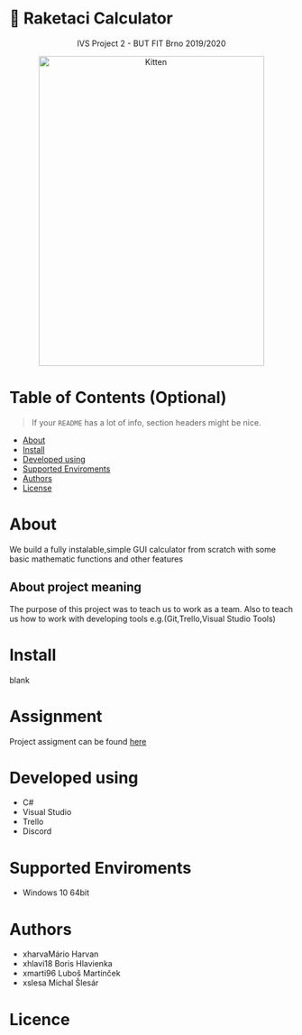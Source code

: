 
# :rocket: Raketaci Calculator 

<div align="center">
IVS Project 2 - BUT FIT Brno 2019/2020
</div>	
	
<div align="center">

<img src="https://github.com/majkoce/Raketaci_calculator_development/blob/master/mockup/kalkulacka.jpg# thumbnail bordered" alt="Kitten"
	title="Calculator" width="400" height="550" />	
</div>

# Table of Contents (Optional)

> If your `README` has a lot of info, section headers might be nice.

- [About](#About)
- [Install](#Install)
- [Developed using](#Developed_using)
- [Supported Enviroments](#Supported_Enviroments)
- [Authors](#Authors)
- [License](#License)

# About
We build a fully instalable,simple GUI calculator from scratch with some basic mathematic functions and other features
## About project meaning
The purpose of this project was to teach us to work as a team. Also to teach us how to work with developing tools e.g.(Git,Trello,Visual Studio Tools)

# Install
blank

# Assignment
Project assigment can be found [here](http://ivs.fit.vutbr.cz/projekt-2_tymova_spoluprace2019-20.html)

# Developed using
 * C# 
 * Visual Studio
 * Trello
 * Discord
 
 # Supported Enviroments
  * Windows 10 64bit

# Authors
 * xharvaMário Harvan
 * xhlavi18 Boris Hlavienka
 * xmarti96 Luboš Martinček
 * xslesa Michal Šlesár 
 
# Licence
